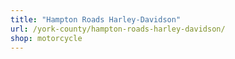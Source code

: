 ```yaml
---
title: "Hampton Roads Harley-Davidson"
url: /york-county/hampton-roads-harley-davidson/
shop: motorcycle
---
```

